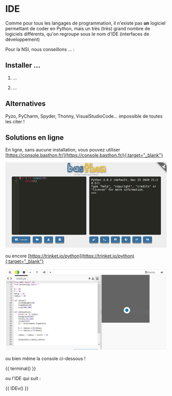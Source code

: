 # IDE

Comme pour tous les langages de programmation, il n'existe pas **un** logiciel permettant de coder en Python, mais un très (très) grand nombre de logiciels différents, qu'on regroupe sous le nom d'IDE (interfaces de développement)

Pour la NSI, nous conseillons ... :

## Installer ...
<!---
![image](data/...){: .center}
-->

1. ...

2. ...

## Alternatives

Pyzo, PyCharm, Spyder, Thonny, VisualStudioCode... impossible de toutes les citer !

## Solutions en ligne
En ligne, sans aucune installation, vous pouvez utiliser [https://console.basthon.fr/](https://console.basthon.fr/){:target="_blank"}

![](data/bast1.png)

ou encore
[https://trinket.io/python](https://trinket.io/python){:target="_blank"}

![](data/trinket.jpg)


ou bien même la console ci-dessous !

{{ terminal() }}

ou l'IDE qui suit :

{{ IDEv() }}